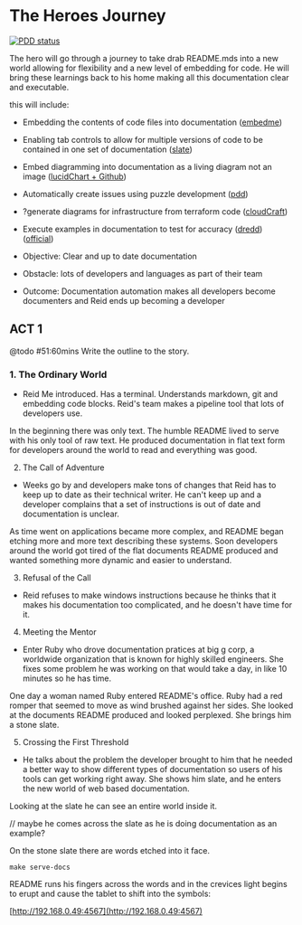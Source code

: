 # The Heroes Journey

[![PDD status](http://www.0pdd.com/svg?name=raboley/the-heroes-journey)](http://www.0pdd.com/p?name=raboley/the-heroes-journey)

The hero will go through a journey to take drab README.mds into a new world allowing for flexibility and a new level of embedding for code. He will bring these learnings back to his home making all this documentation clear and executable.

this will include:

* Embedding the contents of code files into documentation ([embedme](https://github.com/zakhenry/embedme))
* Enabling tab controls to allow for multiple versions of code to be contained in one set of documentation ([slate](https://github.com/slatedocs/slate/wiki/Markdown-Syntax))
* Embed diagramming into documentation as a living diagram not an image ([lucidChart + Github](https://www.lucidchart.com/pages/integrations/github))
* Automatically create issues using puzzle development ([pdd](http://www.0pdd.com))
* ?generate diagrams for infrastructure from terraform code ([cloudCraft](https://medium.com/faun/modules-tf-convert-visual-aws-diagram-into-terraform-configurations-e61fb0574b10))
* Execute examples in documentation to test for accuracy ([dredd](https://rollout.io/blog/testing-code-examples-in-documentation/)) ([official](https://dredd.org/en/latest/))

* Objective: Clear and up to date documentation
* Obstacle: lots of developers and languages as part of their team
* Outcome: Documentation automation makes all developers become documenters and Reid ends up becoming a developer

## ACT 1

@todo #51:60mins Write the outline to the story.

### 1. The Ordinary World

* Reid Me introduced. Has a terminal. Understands markdown, git and embedding code blocks. Reid's team makes a pipeline tool that lots of developers use.

In the beginning there was only text. The humble README lived to serve with his only tool of raw text.
He produced documentation in flat text form for developers around the world to read and everything was good.

2. The Call of Adventure

* Weeks go by and developers make tons of changes that Reid has to keep up to date as their technical writer. He can't keep up and a developer complains that a set of instructions is out of date and documentation is unclear.

As time went on applications became more complex, and README began etching more and more text describing these systems. Soon developers around the world got tired of the flat documents README produced and wanted something more dynamic and easier to understand.

3. Refusal of the Call

* Reid refuses to make windows instructions because he thinks that it makes his documentation too complicated, and he doesn't have time for it.

4. Meeting the Mentor

* Enter Ruby who drove documentation pratices at big g corp, a worldwide organization that is known for highly skilled engineers. She fixes some problem he was working on that would take a day, in like 10 minutes so he has time.

One day a woman named Ruby entered README's office. Ruby had a red romper that seemed to move as wind brushed against her sides. She looked at the documents README produced and looked perplexed.
She brings him a stone slate.

5. Crossing the First Threshold

* He talks about the problem the developer brought to him that he needed a better way to show different types of documentation so users of his tools can get working right away. She shows him slate, and he enters the new world of web based documentation.

Looking at the slate he can see an entire world inside it.

// maybe he comes across the slate as he is doing documentation as an example?

On the stone slate there are words etched into it face.

```shell
make serve-docs
```

README runs his fingers across the words and in the crevices light begins to erupt and cause the tablet to shift into the symbols:

[http://192.168.0.49:4567](http://192.168.0.49:4567)
